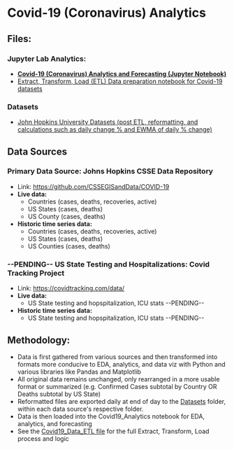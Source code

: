 # Covid-19 (Coronavirus) Analytics

## Files:
### Jupyter Lab Analytics:
- **[Covid-19 (Coronavirus) Analytics and Forecasting (Jupyter Notebook)](https://github.com/BrianLeip/CoronaVirus/blob/master/Covid19_Analytics.ipynb)**
- [Extract, Transform, Load (ETL) Data preparation notebook for Covid-19 datasets](https://github.com/BrianLeip/CoronaVirus/blob/master/Covid19_Data_ETL.ipynb)
### Datasets
- [John Hopkins University Datasets (post ETL, reformatting, and calculations such as daily change % and EWMA of daily % change)](https://github.com/BrianLeip/Covid19_Analytics/tree/master/Datasets/JH)

## Data Sources

### Primary Data Source: Johns Hopkins CSSE Data Repository 
- Link: https://github.com/CSSEGISandData/COVID-19  
- **Live data:**
    - Countries (cases, deaths, recoveries, active)
    - US States (cases, deaths)
    - US County (cases, deaths)
- **Historic time series data:**
    - Countries (cases, deaths, recoveries, active)
    - US States (cases, deaths)
    - US Counties (cases, deaths)

### --PENDING-- US State Testing and Hospitalizations: Covid Tracking Project 
- Link: https://covidtracking.com/data/ 
- **Live data:**
    - US State testing and hopspitalization, ICU stats --PENDING--
- **Historic time series data:**
    - US State testing and hopspitalization, ICU stats --PENDING--

## Methodology:
- Data is first gathered from various sources and then transformed into formats more conducive to EDA, analytics, and data viz with Python and various libraries like Pandas and Matplotlib
- All original data remains unchanged, only rearranged in a more usable format or summarized (e.g. Confirmed Cases subtotal by Country OR Deaths subtotal by US State)
- Reformatted files are exported daily at end of day to the [Datasets](https://github.com/BrianLeip/CoronaVirus/tree/master/Datasets) folder, within each data source's respective folder.
- Data is then loaded into the Covid19_Analytics notebook for EDA, analytics, and forecasting
- See the [Covid19_Data_ETL file](https://github.com/BrianLeip/CoronaVirus/blob/master/Covid19_Data_ETL.ipynb) for the full Extract, Transform, Load process and logic

  